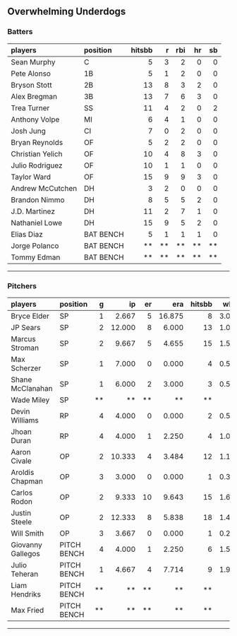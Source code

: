 ## Overwhelming Underdogs

### Batters

 
|players          |position  | hitsbb|  r| rbi| hr| sb| 
|:----------------|:---------|------:|--:|---:|--:|--:| 
|Sean Murphy      |C         |      5|  3|   2|  0|  0| 
|Pete Alonso      |1B        |      5|  1|   2|  0|  0| 
|Bryson Stott     |2B        |     13|  8|   3|  2|  0| 
|Alex Bregman     |3B        |     13|  7|   6|  3|  0| 
|Trea Turner      |SS        |     11|  4|   2|  0|  2| 
|Anthony Volpe    |MI        |      6|  4|   1|  0|  0| 
|Josh Jung        |CI        |      7|  0|   2|  0|  0| 
|Bryan Reynolds   |OF        |      5|  2|   2|  0|  0| 
|Christian Yelich |OF        |     10|  4|   8|  3|  0| 
|Julio Rodriguez  |OF        |     10|  1|   1|  0|  0| 
|Taylor Ward      |OF        |     15|  9|   9|  3|  0| 
|Andrew McCutchen |DH        |      3|  2|   0|  0|  0| 
|Brandon Nimmo    |DH        |      8|  5|   5|  2|  0| 
|J.D. Martinez    |DH        |     11|  2|   7|  1|  0| 
|Nathaniel Lowe   |DH        |     15|  9|   5|  2|  0| 
|Elias Diaz       |BAT BENCH |      5|  1|   1|  1|  0| 
|Jorge Polanco    |BAT BENCH |     **| **|  **| **| **| 
|Tommy Edman      |BAT BENCH |     **| **|  **| **| **| 

* * *

### Pitchers

 
|players           |position    |  g|     ip| er|    era| hitsbb|  whip| so|  w| sv| 
|:-----------------|:-----------|--:|------:|--:|------:|------:|-----:|--:|--:|--:| 
|Bryce Elder       |SP          |  1|  2.667|  5| 16.875|      8| 3.000|  4|  0|  0| 
|JP Sears          |SP          |  2| 12.000|  8|  6.000|     13| 1.083|  8|  0|  0| 
|Marcus Stroman    |SP          |  2|  9.667|  5|  4.655|     15| 1.552|  7|  1|  0| 
|Max Scherzer      |SP          |  1|  7.000|  0|  0.000|      4| 0.571|  6|  0|  0| 
|Shane McClanahan  |SP          |  1|  6.000|  2|  3.000|      3| 0.500|  6|  0|  0| 
|Wade Miley        |SP          | **|     **| **|     **|     **|    **| **| **| **| 
|Devin Williams    |RP          |  4|  4.000|  0|  0.000|      2| 0.500|  7|  0|  4| 
|Jhoan Duran       |RP          |  4|  4.000|  1|  2.250|      4| 1.000|  4|  0|  4| 
|Aaron Civale      |OP          |  2| 10.333|  4|  3.484|     12| 1.161|  5|  0|  0| 
|Aroldis Chapman   |OP          |  3|  3.000|  0|  0.000|      1| 0.333|  6|  1|  1| 
|Carlos Rodon      |OP          |  2|  9.333| 10|  9.643|     15| 1.607|  9|  0|  0| 
|Justin Steele     |OP          |  2| 12.333|  8|  5.838|     18| 1.459| 15|  1|  0| 
|Will Smith        |OP          |  3|  3.667|  0|  0.000|      1| 0.273|  3|  0|  2| 
|Giovanny Gallegos |PITCH BENCH |  4|  4.000|  1|  2.250|      6| 1.500|  4|  0|  0| 
|Julio Teheran     |PITCH BENCH |  1|  4.667|  4|  7.714|      9| 1.929|  3|  0|  0| 
|Liam Hendriks     |PITCH BENCH | **|     **| **|     **|     **|    **| **| **| **| 
|Max Fried         |PITCH BENCH | **|     **| **|     **|     **|    **| **| **| **| 


* * *


